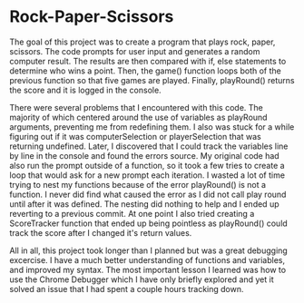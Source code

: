 # Rock-Paper-Scissors
The goal of this project was to create a program that plays rock, paper, scissors. The code prompts for user input and generates a random computer result. 
The results are then compared with if, else statements to determine who wins a point. Then, the game() function loops both of the previous function so that five games are played. Finally, playRound() returns the score and it is logged in the console.

There were several problems that I encountered with this code. The majority of which centered around the use of variables as playRound arguments, preventing me from redefining them. I also was stuck for a while figuring out if it was computerSelection or playerSelection that was returning undefined. Later, I discovered that I could track the variables line by line in the console and found the errors source. 
My original code had also run the prompt outside of a function, so it took a few tries to create a loop that would ask for a new prompt each iteration. I wasted a lot of time trying to nest my functions because of the error playRound() is not a function. I never did find what caused the error as I did not call play round until after it was defined. The nesting did nothing to help and I ended up reverting to a previous commit. At one point I also tried creating a ScoreTracker function that ended up being pointless as playRound() could track the score after I changed it's return values. 

All in all, this project took longer than I planned but was a great debugging excercise. I have a much better understanding of functions and variables, and improved my syntax. The most important lesson I learned was how to use the Chrome Debugger which I have only briefly explored and yet it solved an issue that I had spent a couple hours tracking down. 


